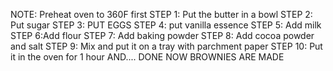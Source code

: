 NOTE: Preheat oven to 360F first
STEP 1: Put the butter in a bowl
STEP 2: Put sugar
STEP 3: PUT EGGS
STEP 4: put vanilla essence
STEP 5: Add milk
STEP 6:Add flour
STEP 7: Add baking powder
STEP 8: Add cocoa powder and salt
STEP 9: Mix and put it on a tray with parchment paper
STEP 10: Put it in the oven for 1 hour
AND.... DONE NOW BROWNIES ARE MADE